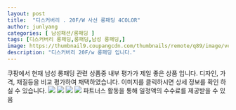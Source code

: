 ```yaml
---
layout: post
title:  "디스커버리 . 20F/W 사선 롱패딩 4COLOR" 
author: junlyang
categories: [ 남성패션/롱패딩 ]
tags: [디스커버리 롱패딩,롱패딩,남성 롱패딩,]
image: https://thumbnail9.coupangcdn.com/thumbnails/remote/q89/image/vendor_inventory/fd15/15b4c89a997e9330d97a9d7804ec229ba1bc32327e069676b6c1c5fb1cf6.png 
description: "디스커버리 20F/w 롱패딩 입니다."
---
```

쿠팡에서 현재 남성 롱패딩 관련 상품중 내부 평가가 제일 좋은 상품 입니다. 디자인, 가격, 재질등을 비교 평가하여 채택하였습니다. 이미지를 클릭하시면 상세 정보를 확인 하실 수 있습니다.
<a href="https://coupa.ng/bNofWc"><img src="https://thumbnail9.coupangcdn.com/thumbnails/remote/q89/image/vendor_inventory/fd15/15b4c89a997e9330d97a9d7804ec229ba1bc32327e069676b6c1c5fb1cf6.png"></a>
<a href="https://coupa.ng/bNofWc"><img src="https://thumbnail10.coupangcdn.com/thumbnails/remote/q89/image/vendor_inventory/7f90/fd5b6fc0cc49e3875babc8823d003e742fd74729311ac446274b29d73482.png"></a>
<a href="https://coupa.ng/bNofWc"><img src="https://thumbnail8.coupangcdn.com/thumbnails/remote/q89/image/vendor_inventory/ab7b/7e43e71db1c8aa280fcc3d46c3748c32eb00b3e12c273788aa45b2f7bacb.png"></a>
<a href="https://coupa.ng/bNofWc"><img src="https://thumbnail9.coupangcdn.com/thumbnails/remote/q89/image/vendor_inventory/ec3a/8e0549c7b3f9ad6e8988b56e17fb3655066f806db76910a2102f8e96ff0a.png"></a>
 파트너스 활동을 통해 일정액의 수수료를 제공받을 수 있음



